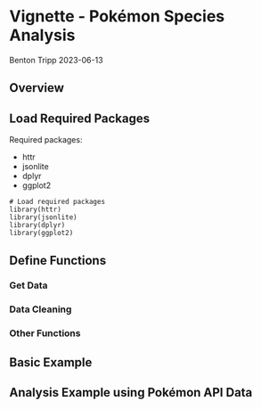 # Vignette - Pokémon Species Analysis

Benton Tripp 2023-06-13

## Overview

## Load Required Packages

Required packages:

-   httr
-   jsonlite
-   dplyr
-   ggplot2

<!-- -->

    # Load required packages
    library(httr)
    library(jsonlite)
    library(dplyr)
    library(ggplot2)

## Define Functions

### Get Data

### Data Cleaning

### Other Functions

## Basic Example

## Analysis Example using Pokémon API Data
